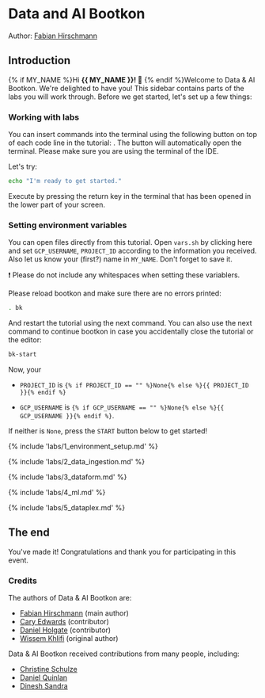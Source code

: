 <walkthrough-metadata>
  <meta name="title" content="Data & AI Bootkon" />
  <meta name="description" content="These labs include detailed step-by-step instructions to guide you. In addition to the labs, you’ll face several challenges that you’ll need to solve on your own or with your group. Groups will be assigned by the event organizers at the start of the event." />
  <meta name="keywords" content="data, ai, bigquery, vertexai, genai, notebook" />
  <meta name="component_id" content="1734803" />
</walkthrough-metadata>


# Data and AI Bootkon

<walkthrough-tutorial-duration duration="15"></walkthrough-tutorial-duration>
Author: <a href="https://linkedin.com/in/fhirschmann">Fabian Hirschmann</a>
<walkthrough-tutorial-difficulty difficulty="1"></walkthrough-tutorial-difficulty>


## Introduction

{% if MY_NAME %}Hi **{{ MY_NAME }}! 👋** {% endif %}Welcome to Data & AI Bootkon. We're delighted to have you! This sidebar contains parts of the labs you will work through. Before we get started, let's set up a few things:

### Working with labs

You can insert commands into the terminal using the following button on top of each code line in the tutorial:
<walkthrough-cloud-shell-icon></walkthrough-cloud-shell-icon>. The button will automatically open the terminal.
Please make sure you are using the terminal of the IDE.

Let's try:

```bash
echo "I'm ready to get started."
```

Execute by pressing the return key in the terminal that has been opened in the lower part of your screen.

### Setting environment variables
You can open files directly from this tutorial.
Open `vars.sh` <walkthrough-editor-open-file filePath="vars.sh">by clicking here</walkthrough-editor-open-file>
and set `GCP_USERNAME`, `PROJECT_ID` according to the information you received. Also let us know your (first?) name in `MY_NAME`. Don't forget to save it.

❗ Please do not include any whitespaces when setting these variablers.

Please reload bootkon and make sure there are no errors printed:

```bash
. bk
```


And restart the tutorial using the next command. You can also use the next command to continue bootkon in case you accidentally close the tutorial or the editor:

```bash
bk-start
```

Now, your

* `PROJECT_ID` is `{% if PROJECT_ID == "" %}None{% else %}{{ PROJECT_ID }}{% endif %}`

* `GCP_USERNAME` is `{% if GCP_USERNAME == "" %}None{% else %}{{ GCP_USERNAME }}{% endif %}`.


If neither is `None`, press the `START` button below to get started!

{% include 'labs/1_environment_setup.md' %}

{% include 'labs/2_data_ingestion.md' %}

{% include 'labs/3_dataform.md' %}

{% include 'labs/4_ml.md' %}

{% include 'labs/5_dataplex.md' %}

## The end

You've made it! Congratulations and thank you for participating in this event.

### Credits

The authors of Data & AI Bootkon are:
- [Fabian Hirschmann](https://www.linkedin.com/in/fhirschmann/) (main author)
- [Cary Edwards](https://www.linkedin.com/in/cary-edwards-a3a557a6/) (contributor)
- [Daniel Holgate](https://www.linkedin.com/in/danielholgate/) (contributor)
- [Wissem Khlifi](https://www.linkedin.com/in/orawiss/) (original author)

Data & AI Bootkon received contributions from many people, including:
- [Christine Schulze](https://www.linkedin.com/in/christine-schulze-33822765/)
- [Daniel Quinlan](https://www.linkedin.com/in/%F0%9F%8C%8Ddaniel-quinlan-51126016/)
- [Dinesh Sandra](https://www.linkedin.com/in/sandradinesh/)